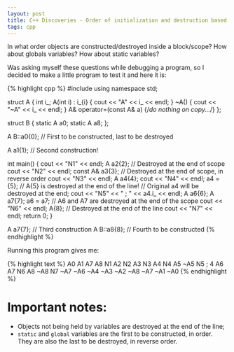 ```yaml
---
layout: post
title: C++ Discoveries - Order of initialization and destruction based on scope
tags: cpp
---
```

In what order objects are constructed/destroyed inside a block/scope? How
about globals variables? How about static variables?


Was asking myself these questions while debugging a program, so I decided to make a little program to test it and here it is:


{% highlight cpp %}
#include <iostream>
using namespace std;

struct A {
    int i_;
    A(int i) : i_{i} { cout << "A" << i_ << endl; }
    ~A() { cout << "~A" << i_ << endl; }
    A& operator=(const A& a) {/*do nothing on copy...*/}
};

struct B {
    static A a0;
    static A a8;
};

A B::a0{0}; // First to be constructed, last to be destroyed

A a1{1}; // Second construction!

int main() {
    cout << "N1" << endl;
    A a2{2}; // Destroyed at the end of scope
    cout << "N2" << endl;
    const A& a3{3};  // Destroyed at the end of scope, in reverse order
    cout << "N3" << endl;
    A a4{4};
    cout << "N4" << endl;
    a4 = {5}; // A{5} is destroyed at the end of the line!
              // Original a4 will be destroyed at the end;
    cout << "N5" << " ; " << a4.i_ << endl;
    A a6{6};
    A a7{7};
    a6 = a7; // A6 and A7 are destroyed at the end of the scope
    cout << "N6" << endl;
    A{8}; // Destroyed at the end of the line
    cout << "N7" << endl;
    return 0;
}

A a7{7}; // Third construction
A B::a8{8}; // Fourth to be constructed
{% endhighlight %}

Running this program gives me:

{% highlight text %}
A0
A1
A7
A8
N1
A2
N2
A3
N3
A4
N4
A5
~A5
N5 ; 4
A6
A7
N6
A8
~A8
N7
~A7
~A6
~A4
~A3
~A2
~A8
~A7
~A1
~A0
{% endhighlight %}

# Important notes:

 * Objects not being held by variables are destroyed at the end of the line;
 * `static` and `global` variables are the first to be constructed, in order. They are also the last to be destroyed, in reverse order.


